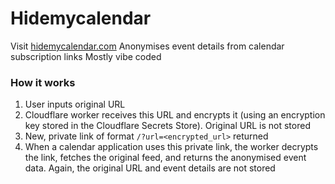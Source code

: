 # Hidemycalendar

Visit [hidemycalendar.com](https://hidemycalendar.com)
Anonymises event details from calendar subscription links
Mostly vibe coded

### How it works

1. User inputs original URL 
2. Cloudflare worker receives this URL and encrypts it (using an encryption key stored in the Cloudflare Secrets Store). Original URL is not stored
3. New, private link of format `/?url=<encrypted_url>` returned
4. When a calendar application uses this private link, the worker decrypts the link, fetches the original feed, and returns the anonymised event data. Again, the original URL and event details are not stored
